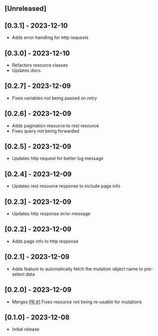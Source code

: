 ## [Unreleased]

## [0.3.1] - 2023-12-10

- Adds error handling for http requests

## [0.3.0] - 2023-12-10

- Refactors resource classes
- Updates docs

## [0.2.7] - 2023-12-09

- Fixes variables not being passed on retry

## [0.2.6] - 2023-12-09

- Adds pagination resource to rest resource
- Fixes query not being forwarded

## [0.2.5] - 2023-12-09

- Updates http request for better log message

## [0.2.4] - 2023-12-09

- Updates rest resource response to include page info

## [0.2.3] - 2023-12-09

- Updates http response error message

## [0.2.2] - 2023-12-09

- Adds page info to http response

## [0.2.1] - 2023-12-09

- Adds feature to automatically fetch the mutation object name to pre-select data

## [0.2.0] - 2023-12-09

- Merges [PR #1](https://github.com/Idjent/shopify_api_bruv/pull/1) Fixes resource not being re-usable for mutations

## [0.1.0] - 2023-12-08

- Initial release
